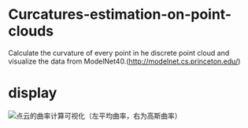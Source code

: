 # Curcatures-estimation-on-point-clouds
Calculate the curvature of every point in he discrete point cloud and visualize the data from ModelNet40.(http://modelnet.cs.princeton.edu/)

# display
![点云的曲率计算可视化（左平均曲率，右为高斯曲率）](https://github.com/MingyeXu/Curcatures-estimation-on-point-clouds/display.png)
